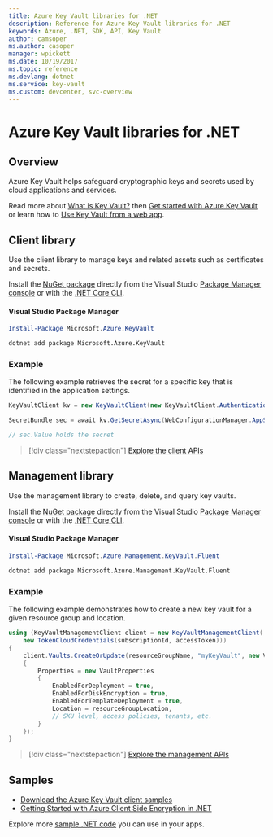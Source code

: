 ```yaml
---
title: Azure Key Vault libraries for .NET
description: Reference for Azure Key Vault libraries for .NET
keywords: Azure, .NET, SDK, API, Key Vault
author: camsoper
ms.author: casoper
manager: wpickett
ms.date: 10/19/2017
ms.topic: reference
ms.devlang: dotnet
ms.service: key-vault
ms.custom: devcenter, svc-overview
---
```


# Azure Key Vault libraries for .NET

## Overview

Azure Key Vault helps safeguard cryptographic keys and secrets used by cloud applications and services.

Read more about [What is Key Vault?](/azure/key-vault/key-vault-whatis) then [Get started with Azure Key Vault](/azure/key-vault/key-vault-get-started) or learn how to [Use Key Vault from a web app](/azure/key-vault/key-vault-use-from-web-application).

## Client library

Use the client library to manage keys and related assets such as certificates and secrets.

Install the [NuGet package](https://www.nuget.org/packages/Microsoft.Azure.KeyVault) directly from the Visual Studio [Package Manager console][PackageManager] or with the [.NET Core CLI][DotNetCLI].

#### Visual Studio Package Manager

```powershell
Install-Package Microsoft.Azure.KeyVault
```

```bash
dotnet add package Microsoft.Azure.KeyVault
```

### Example

The following example retrieves the secret for a specific key that is identified in the application settings.

```csharp
KeyVaultClient kv = new KeyVaultClient(new KeyVaultClient.AuthenticationCallback(securityToken));

SecretBundle sec = await kv.GetSecretAsync(WebConfigurationManager.AppSettings["SecretUri"]);

// sec.Value holds the secret
```

> [!div class="nextstepaction"]
> [Explore the client APIs](/dotnet/api/overview/azure/keyvault/client)

## Management library

Use the management library to create, delete, and query key vaults.

Install the [NuGet package](https://www.nuget.org/packages/Microsoft.Azure.Management.KeyVault.Fluent) directly from the Visual Studio [Package Manager console][PackageManager] or with the [.NET Core CLI][DotNetCLI].

#### Visual Studio Package Manager

```powershell
Install-Package Microsoft.Azure.Management.KeyVault.Fluent
```

```bash
dotnet add package Microsoft.Azure.Management.KeyVault.Fluent
```

### Example

The following example demonstrates how to create a new key vault for a given resource group and location.

```csharp
using (KeyVaultManagementClient client = new KeyVaultManagementClient(
    new TokenCloudCredentials(subscriptionId, accessToken)))
{
    client.Vaults.CreateOrUpdate(resourceGroupName, "myKeyVault", new VaultCreateOrUpdateParameters
    {
        Properties = new VaultProperties
        {
            EnabledForDeployment = true,
            EnabledForDiskEncryption = true,
            EnabledForTemplateDeployment = true,
            Location = resourceGroupLocation,
            // SKU level, access policies, tenants, etc.
        }
    });
}
```

> [!div class="nextstepaction"]
> [Explore the management APIs](/dotnet/api/overview/azure/keyvault/management)

## Samples

* [Download the Azure Key Vault client samples](https://www.microsoft.com/download/details.aspx?id=45343)
* [Getting Started with Azure Client Side Encryption in .NET](https://azure.microsoft.com/resources/samples/storage-dotnet-client-side-encryption/)


Explore more [sample .NET code](https://azure.microsoft.com/resources/samples/?platform=dotnet) you can use in your apps.

[PackageManager]: https://docs.microsoft.com/nuget/tools/package-manager-console
[DotNetCLI]: https://docs.microsoft.com/dotnet/core/tools/dotnet-add-package
